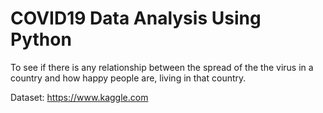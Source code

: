 # COVID19 Data Analysis Using Python

To see if there is any relationship between the spread of the the virus in a country and how happy people are, living in that country.

Dataset: https://www.kaggle.com
